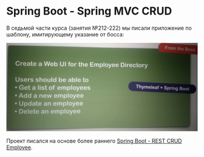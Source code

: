 # Spring Boot - Spring MVC CRUD

В седьмой части курса (занятия №212-222) мы писали приложение по шаблону, имитирующему указание 
от босса:

![img.jpg](img.jpg)

Проект писался на основе более раннего 
[Spring Boot - REST CRUD Employee](https://github.com/AlesiaSherstneva/spring-hibernate-for-beginners/tree/master/04-spring-boot-rest-crud-employee).
